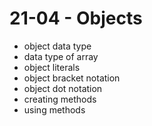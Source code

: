 # 21-04 - Objects

- object data type
- data type of array
- object literals
- object bracket notation
- object dot notation
- creating methods
- using methods